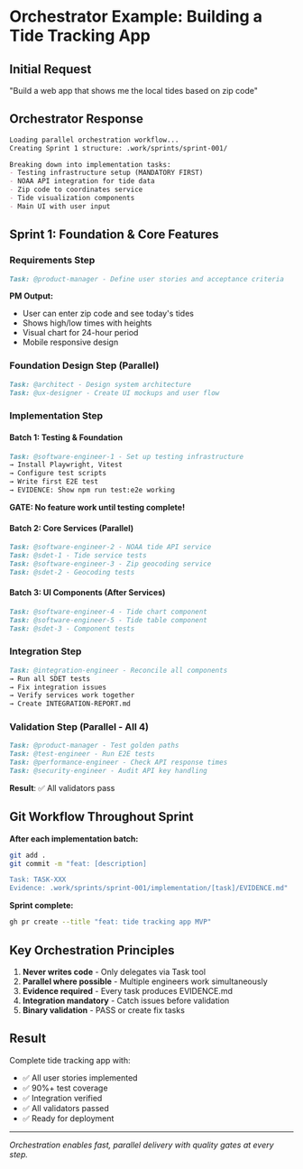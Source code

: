 # Orchestrator Example: Building a Tide Tracking App

## Initial Request
"Build a web app that shows me the local tides based on zip code"

## Orchestrator Response

```markdown
Loading parallel orchestration workflow...
Creating Sprint 1 structure: .work/sprints/sprint-001/

Breaking down into implementation tasks:
- Testing infrastructure setup (MANDATORY FIRST)
- NOAA API integration for tide data
- Zip code to coordinates service
- Tide visualization components
- Main UI with user input
```

## Sprint 1: Foundation & Core Features

### Requirements Step
```markdown
Task: @product-manager - Define user stories and acceptance criteria
```

**PM Output:**
- User can enter zip code and see today's tides
- Shows high/low times with heights
- Visual chart for 24-hour period
- Mobile responsive design

### Foundation Design Step (Parallel)
```markdown
Task: @architect - Design system architecture
Task: @ux-designer - Create UI mockups and user flow
```

### Implementation Step

#### Batch 1: Testing & Foundation
```markdown
Task: @software-engineer-1 - Set up testing infrastructure
→ Install Playwright, Vitest
→ Configure test scripts
→ Write first E2E test
→ EVIDENCE: Show npm run test:e2e working
```

**GATE: No feature work until testing complete!**

#### Batch 2: Core Services (Parallel)
```markdown
Task: @software-engineer-2 - NOAA tide API service
Task: @sdet-1 - Tide service tests
Task: @software-engineer-3 - Zip geocoding service  
Task: @sdet-2 - Geocoding tests
```

#### Batch 3: UI Components (After Services)
```markdown
Task: @software-engineer-4 - Tide chart component
Task: @software-engineer-5 - Tide table component
Task: @sdet-3 - Component tests
```

### Integration Step
```markdown
Task: @integration-engineer - Reconcile all components
→ Run all SDET tests
→ Fix integration issues
→ Verify services work together
→ Create INTEGRATION-REPORT.md
```

### Validation Step (Parallel - All 4)
```markdown
Task: @product-manager - Test golden paths
Task: @test-engineer - Run E2E tests
Task: @performance-engineer - Check API response times
Task: @security-engineer - Audit API key handling
```

**Result**: ✅ All validators pass

## Git Workflow Throughout Sprint

**After each implementation batch:**
```bash
git add .
git commit -m "feat: [description]

Task: TASK-XXX
Evidence: .work/sprints/sprint-001/implementation/[task]/EVIDENCE.md"
```

**Sprint complete:**
```bash
gh pr create --title "feat: tide tracking app MVP"
```

## Key Orchestration Principles

1. **Never writes code** - Only delegates via Task tool
2. **Parallel where possible** - Multiple engineers work simultaneously  
3. **Evidence required** - Every task produces EVIDENCE.md
4. **Integration mandatory** - Catch issues before validation
5. **Binary validation** - PASS or create fix tasks

## Result

Complete tide tracking app with:
- ✅ All user stories implemented
- ✅ 90%+ test coverage
- ✅ Integration verified
- ✅ All validators passed
- ✅ Ready for deployment

---
*Orchestration enables fast, parallel delivery with quality gates at every step.*
